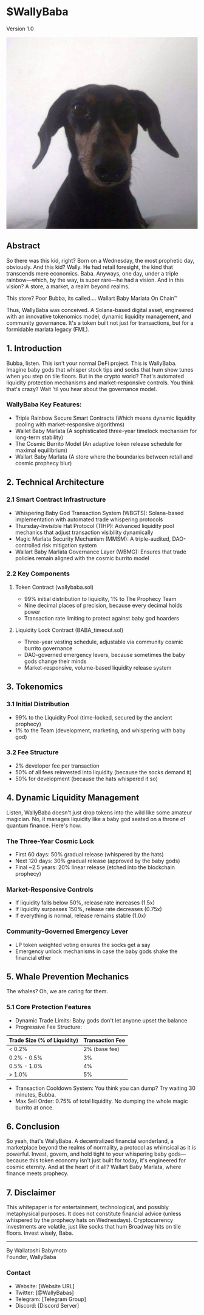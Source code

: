 # $WallyBaba
Version 1.0

![WallyBaba Logo](assets/147366948194267431.jpg)

## Abstract
So there was this kid, right? Born on a Wednesday, the most prophetic day, obviously. And this kid? Wally. He had retail foresight, the kind that transcends mere economics. Baba. Anyways, one day, under a triple rainbow—which, by the way, is super rare—he had a vision. And in this vision? A store, a market, a realm beyond realms. 

This store? Poor Bubba, its called….
Wallart Baby Marlata On Chain™  

Thus, WallyBaba was conceived. A Solana-based digital asset, engineered with an innovative tokenomics model, dynamic liquidity management, and community governance. It's a token built not just for transactions, but for a formidable marlata legacy (FML).

## 1. Introduction
Bubba, listen. This isn't your normal DeFi project. This is WallyBaba. Imagine baby gods that whisper stock tips and socks that hum show tunes when you step on tile floors. But in the crypto world? That's automated liquidity protection mechanisms and market-responsive controls. You think that's crazy? Wait 'til you hear about the governance model.

### WallyBaba Key Features:
- Triple Rainbow Secure Smart Contracts (Which means dynamic liquidity pooling with market-responsive algorithms)
- Wallet Baby Marlata (A sophisticated three-year timelock mechanism for long-term stability)
- The Cosmic Burrito Model (An adaptive token release schedule for maximal equilibrium)
- Wallart Baby Marlata (A store where the boundaries between retail and cosmic prophecy blur)

## 2. Technical Architecture

### 2.1 Smart Contract Infrastructure
- Whispering Baby God Transaction System (WBGTS): Solana-based implementation with automated trade whispering protocols
- Thursday-Invisible Hat Protocol (TIHP): Advanced liquidity pool mechanics that adjust transaction visibility dynamically
- Magic Marlata Security Mechanism (MMSM): A triple-audited, DAO-controlled risk mitigation system
- Wallart Baby Marlata Governance Layer (WBMG): Ensures that trade policies remain aligned with the cosmic burrito model

### 2.2 Key Components
1. Token Contract (wallybaba.sol)
   - 99% initial distribution to liquidity, 1% to The Prophecy Team
   - Nine decimal places of precision, because every decimal holds power
   - Transaction rate limiting to protect against baby god hoarders

2. Liquidity Lock Contract (BABA_timeout.sol)
   - Three-year vesting schedule, adjustable via community cosmic burrito governance
   - DAO-governed emergency levers, because sometimes the baby gods change their minds
   - Market-responsive, volume-based liquidity release system

## 3. Tokenomics

### 3.1 Initial Distribution
- 99% to the Liquidity Pool (time-locked, secured by the ancient prophecy)
- 1% to the Team (development, marketing, and whispering with baby god)

### 3.2 Fee Structure
- 2% developer fee per transaction
- 50% of all fees reinvested into liquidity (because the socks demand it)
- 50% for development (because the hats whispered it so)

## 4. Dynamic Liquidity Management
Listen, WallyBaba doesn't just drop tokens into the wild like some amateur magician. No, it manages liquidity like a baby god seated on a throne of quantum finance. Here's how:

### The Three-Year Cosmic Lock
- First 60 days: 50% gradual release (whispered by the hats)
- Next 120 days: 30% gradual release (approved by the baby gods)
- Final ~2.5 years: 20% linear release (etched into the blockchain prophecy)

### Market-Responsive Controls
- If liquidity falls below 50%, release rate increases (1.5x)
- If liquidity surpasses 150%, release rate decreases (0.75x)
- If everything is normal, release remains stable (1.0x)

### Community-Governed Emergency Lever
- LP token weighted voting ensures the socks get a say
- Emergency unlock mechanisms in case the baby gods shake the financial ether

## 5. Whale Prevention Mechanics
The whales? Oh, we are caring for them.

### 5.1 Core Protection Features
- Dynamic Trade Limits: Baby gods don't let anyone upset the balance
- Progressive Fee Structure:

| Trade Size (% of Liquidity) | Transaction Fee |
|----------------------------|-----------------|
| < 0.2%                     | 2% (base fee)   |
| 0.2% - 0.5%               | 3%              |
| 0.5% - 1.0%               | 4%              |
| > 1.0%                    | 5%              |

- Transaction Cooldown System: You think you can dump? Try waiting 30 minutes, Bubba.
- Max Sell Order: 0.75% of total liquidity. No dumping the whole magic burrito at once.

## 6. Conclusion
So yeah, that's WallyBaba. A decentralized financial wonderland, a marketplace beyond the realms of normality, a protocol as whimsical as it is powerful. Invest, govern, and hold tight to your whispering baby gods—because this token economy isn't just built for today, it's engineered for cosmic eternity. And at the heart of it all? Wallart Baby Marlata, where finance meets prophecy.

## 7. Disclaimer
This whitepaper is for entertainment, technological, and possibly metaphysical purposes. It does not constitute financial advice (unless whispered by the prophecy hats on Wednesdays). Cryptocurrency investments are volatile, just like socks that hum Broadway hits on tile floors. Invest wisely, Baba.

---
By Wallatoshi Babymoto  
Founder, WallyBaba

### Contact
- Website: [Website URL]
- Twitter: [@WallyBabas]
- Telegram: [Telegram Group]
- Discord: [Discord Server] 